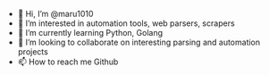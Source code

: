 - 👋 Hi, I’m @maru1010
- 👀 I’m interested in automation tools, web parsers, scrapers
- 🌱 I’m currently learning Python, Golang
- 💞️ I’m looking to collaborate on interesting parsing and automation projects
- 📫 How to reach me Github

<!---
maru1010/maru1010 is a ✨ special ✨ repository because its `README.md` (this file) appears on your GitHub profile.
You can click the Preview link to take a look at your changes.
--->
